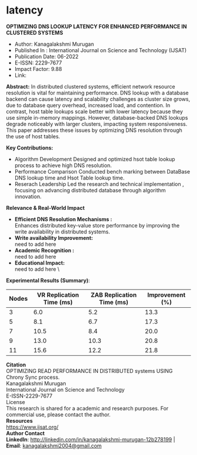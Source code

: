 # latency

**OPTIMIZING DNS LOOKUP LATENCY FOR ENHANCED PERFORMANCE IN CLUSTERED SYSTEMS**
* Author: Kanagalakshmi Murugan
* Published In : International Journal on Science and Technology (IJSAT)
* Publication Date: 06-2022
* E-ISSN: 2229-7677
* Impact Factor: 9.88
* Link:

**Abstract:**
In distributed clustered systems, efficient network resource resolution is vital for maintaining performance. DNS lookup with a database backend can cause latency and scalability challenges as cluster size grows, due to database query overhead, increased load, and contention. In contrast, host table lookups scale better with lower latency because they use simple in-memory mappings. However, database-backed DNS lookups degrade noticeably with larger clusters, impacting system responsiveness. This paper addresses these issues by optimizing DNS resolution through the use of host tables.

**Key Contributions:**
* Algorithm Development
  Designed and optimized hsot table lookup process to achieve high DNS resolution.
* Performance Comparison
  Conducted bench marking between DataBase DNS lookup time and Hsot Table lookup time.
* Reserach Leadership
  Led the research and technical implementation , focusing on advancing distributed database through algorithm innovation.

**Relevance & Real-World Impact**

* **Efficient DNS Resolution Mechanisms :**\
    Enhances distributed key-value store performance by improving the write availability in distributed systems.
* **Write availability Improvement:** \
    need to add here
* **Academic Recognition :** \
    need to add here
* **Educational Impact:** \
    need to add here \

**Experimental Results (Summary)**:

  | Nodes | VR Replication Time (ms) | ZAB Replication Time (ms) | Improvement (%) |
  |-------|--------------------------| --------------------------| ----------------|
  | 3     | 6.0                      | 5.2                       | 13.3            |
  | 5     | 8.1                      | 6.7                       | 17.3            |
  | 7     | 10.5                     | 8.4                       | 20.0            |
  | 9     | 13.0                     | 10.3                      | 20.8            |
  | 11    | 15.6                     | 12.2                      | 21.8            |

**Citation** \
OPTIMIZING READ PERFORMANCE IN DISTRIBUTED systems USING Chrony Sync process. \
Kanagalakshmi Murugan \
International Journal on Science and Technology \
E-ISSN-2229-7677 \
License \
This research is shared for a academic and research purposes. For commercial use, please contact the author.\
**Resources** \
https://www.ijsat.org/ \
**Author Contact** \
**LinkedIn**: http://linkedin.com/in/kanagalakshmi-murugan-12b278199 | **Email**: kanagalakshmi2004@gmail.com
